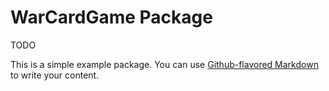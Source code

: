 # WarCardGame Package


TODO

This is a simple example package. You can use
[Github-flavored Markdown](https://guides.github.com/features/mastering-markdown/)
to write your content.